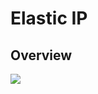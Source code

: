 # Elastic IP

## Overview
[<img src="https://i.imgur.com/KNRRQpj.png">](https://i.imgur.com/KNRRQpj.png)
